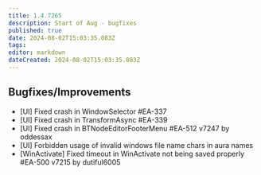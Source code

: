 ```yaml
---
title: 1.4.7265
description: Start of Aug - bugfixes
published: true
date: 2024-08-02T15:03:35.083Z
tags: 
editor: markdown
dateCreated: 2024-08-02T15:03:35.083Z
---
```


## Bugfixes/Improvements
- [UI] Fixed crash in WindowSelector #EA-337
- [UI] Fixed crash in TransformAsync #EA-339
- [UI] Fixed crash in BTNodeEditorFooterMenu #EA-512  v7247 by oddessax
- [UI] Forbidden usage of invalid windows file name chars in aura names
- [WinActivate] Fixed timeout in WinActivate not being saved properly #EA-500 v7215 by dutiful6005